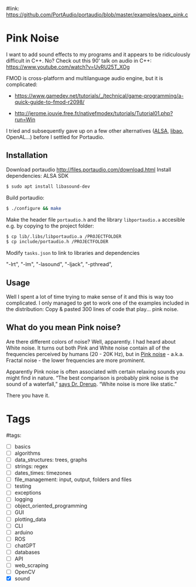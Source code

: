 #link: https://github.com/PortAudio/portaudio/blob/master/examples/paex_pink.c

# Pink Noise

I want to add sound effects to my programs and it appears to be ridiculously difficult in C++. No? Check out this 90' talk on audio in C++: https://www.youtube.com/watch?v=UvRU25T_XOg

FMOD is cross-platform and multilanguage audio engine, but it is complicated:
* https://www.gamedev.net/tutorials/_/technical/game-programming/a-quick-guide-to-fmod-r2098/

* http://jerome.jouvie.free.fr/nativefmodex/tutorials/Tutorial01.php?run=Win

I tried and subsequently gave up on a few other alternatives ([ALSA](https://www.linuxjournal.com/article/6735), [libao](https://xiph.org/ao/), OpenAL...) before I settled for Portaudio.

## Installation
Download portaudio http://files.portaudio.com/download.html
Install dependencies: ALSA SDK
```bash
$ sudo apt install libasound-dev
```
Build portaudio:
```bash
$ ./configure && make
```

Make the header file `portaudio.h` and the library `libportaudio.a` accesible e.g. by copying to the project folder: 

```bash
$ cp lib/.libs/libportaudio.a /PROJECTFOLDER
$ cp include/portaudio.h /PROJECTFOLDER
```

Modify `tasks.json` to link to libraries and dependencies  

"-lrt", 
"-lm", 
"-lasound", 
"-ljack", 
"-pthread",

## Usage
Well I spent a lot of time trying to make sense of it and this is way too complicated. I only managed to get to work one of the examples included in the distribution: Copy & pasted 300 lines of code that play... pink noise. 

## What do you mean Pink noise? 

Are there different colors of noise? Well, apparently. I had heard about White noise. It turns out both Pink and White noise contain all of the frequencies perceived by humans (20 - 20K Hz), but in [Pink noise](https://en.wikipedia.org/wiki/Pink_noise) - a.k.a. Fractal noise - the lower frequencies are more prominent. 

Apparently Pink noise is often associated with certain relaxing sounds you might find in nature.  “The best comparison is probably pink noise is the sound of a waterfall,” [says Dr. Drerup](https://health.clevelandclinic.org/why-pink-noise-might-just-help-you-get-a-better-nights-sleep/). “White noise is more like static.” 

There you have it. 

# Tags
#tags: 

- [ ] basics
- [ ] algorithms
- [ ] data_structures: trees, graphs
- [ ] strings: regex
- [ ] dates_times: timezones
- [ ] file_management: input, output, folders and files
- [ ] testing
- [ ] exceptions
- [ ] logging
- [ ] object_oriented_programming
- [ ] GUI
- [ ] plotting_data
- [ ] CLI
- [ ] arduino
- [ ] ROS
- [ ] chatGPT
- [ ] databases
- [ ] API
- [ ] web_scraping
- [ ] OpenCV
- [x] sound